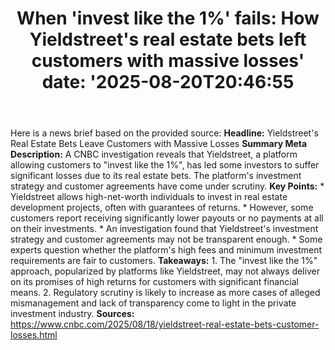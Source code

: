 ﻿---
title: "When 'invest like the 1%' fails: How Yieldstreet's real estate bets left customers with massive losses'
date: '2025-08-20T20:46:55"
category: "Markets"
summary: ""
slug: "when invest like the 1 fails how yieldstreets real estate be"
source_urls:
  - "https://www.cnbc.com/2025/08/18/yieldstreet-real-estate-bets-customer-losses.html"
seo:
  title: "When 'invest like the 1%' fails: How Yieldstreet's real estate bets left customers with massive losses | Hash n Hedge'
  description: '"
  keywords: ["news", "markets", "brief"]
---
Here is a news brief based on the provided source:  **Headline:** Yieldstreet's Real Estate Bets Leave Customers with Massive Losses  **Summary Meta Description:** A CNBC investigation reveals that Yieldstreet, a platform allowing customers to "invest like the 1%", has led some investors to suffer significant losses due to its real estate bets. The platform's investment strategy and customer agreements have come under scrutiny.  **Key Points:**  * Yieldstreet allows high-net-worth individuals to invest in real estate development projects, often with guarantees of returns. * However, some customers report receiving significantly lower payouts or no payments at all on their investments. * An investigation found that Yieldstreet's investment strategy and customer agreements may not be transparent enough. * Some experts question whether the platform's high fees and minimum investment requirements are fair to customers.  **Takeaways:**  1. The "invest like the 1%" approach, popularized by platforms like Yieldstreet, may not always deliver on its promises of high returns for customers with significant financial means. 2. Regulatory scrutiny is likely to increase as more cases of alleged mismanagement and lack of transparency come to light in the private investment industry.  **Sources:**  https://www.cnbc.com/2025/08/18/yieldstreet-real-estate-bets-customer-losses.html 
